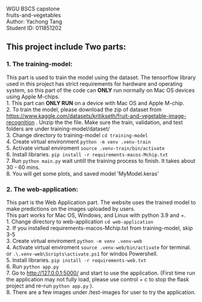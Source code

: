 WGU BSCS capstone  
fruits-and-vegetables  
Author: Yachong Tang  
Student ID: 011851202  

## This project include Two parts:
### 1. The training-model:
This part is used to train the model using the dataset. The tensorflow library used in this project has strict requirements for hardware and operating system, so this part of the code can **ONLY** run normally on Mac OS devices using Apple M-chips.  
    1. This part can **ONLY RUN** on a device with Mac OS and Apple M-chip.  
    2. To train the model, please download the zip of dataset from https://www.kaggle.com/datasets/kritikseth/fruit-and-vegetable-image-recognition . Unzip the the file. Make sure the train, validation, and test folders are under training-model/dataset/  
    3. Change directory to training-model `cd training-model`  
    4. Create virtual environment `python -m venv .venv-train`  
    5. Activate virtual enviroment `source .venv-train/bin/activate`  
    6. Install libraries. `pip install -r requirements-macos-Mchip.txt`  
    7. Run `python main.py` wait untill the training process to finish. It takes about 30 - 60 mins.  
    8. You will get some plots, and saved model 'MyModel.keras'  

### 2. The web-application:
This part is the Web Application part. The website uses the trained model to make predictions on the images uploaded by users.  
This part works for Mac OS, Windows, and Linux with python 3.9 and +.  
    1. Change directory to web-application `cd web-application`  
    2. If you installed requirements-macos-Mchip.txt from training-model, skip 3-5   
    3. Create virtual enviroment `python -m venv .venv-web`  
    4. Activate virtual enviroment `source .venv-web/bin/activate` for terminal.    
                    or `.\.venv-web\Scripts\activate.ps1` for windos Powershell.  
    5. Install libraries. `pip install -r requirements-web.txt`  
    6. Run `python app.py`  
    7. Go to http://127.0.0.1:5000/ and start to use the application. (First time run the application may not fully load, please use control + c to stop the flask project and re-run `python app.py` ).  
    8. There are a few images under /test-images for user to try the application.